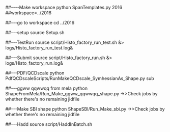 ##----Make workspace
python SpanTemplates.py 2016
##workspace=../2016



##---go to workspace
cd ../2016


##---setup
source Setup.sh

##---TestRun
source script/Histo_factory_run_test.sh &> logs/Histo_factory_run_test.log&

##---Submit
source script/Histo_factory_run.sh &> logs/Histo_factory_run.log&


##---PDF/QCDscale
python PdfQCDscaleScripts/RunMakeQCDscale_SymhessianAs_Shape.py sub


##---ggww qqwwqq from mela
python ShapeFromMela/Run_Make_ggww_qqwwqq_shape.py
->>Check jobs by whether there's no remaining jidfile


##---Make SBI shape
python ShapeSBI/Run_Make_sbi.py
->>Check jobs by whether there's no remaining jidfile

##---Hadd
source script/HaddInBatch.sh
